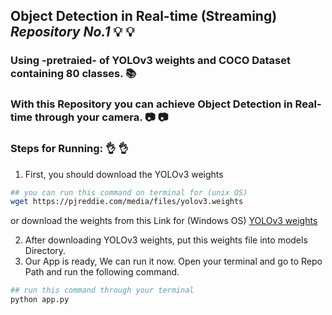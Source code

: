 ## Object Detection in Real-time (Streaming) _Repository No.1_   :bulb: :bulb:
### Using -pretraied- of YOLOv3 weights and COCO Dataset containing 80 classes. :books:
### With this Repository you can achieve Object Detection in Real-time through your camera.  :camera: :camera:


### Steps for Running:  :ok_hand: :ok_hand:
1. First, you should download the YOLOv3 weights
``` bash
## you can run this command on terminal for (unix OS) 
wget https://pjreddie.com/media/files/yolov3.weights
```
or download the weights from this Link for (Windows OS)
[YOLOv3 weights](https://pjreddie.com/media/files/yolov3.weights)

2. After downloading YOLOv3 weights, put this weights file into models Directory.
3. Our App is ready, We can run it now. Open your terminal and go to Repo Path and run the following command. 
``` bash
## run this command through your terminal
python app.py
```
